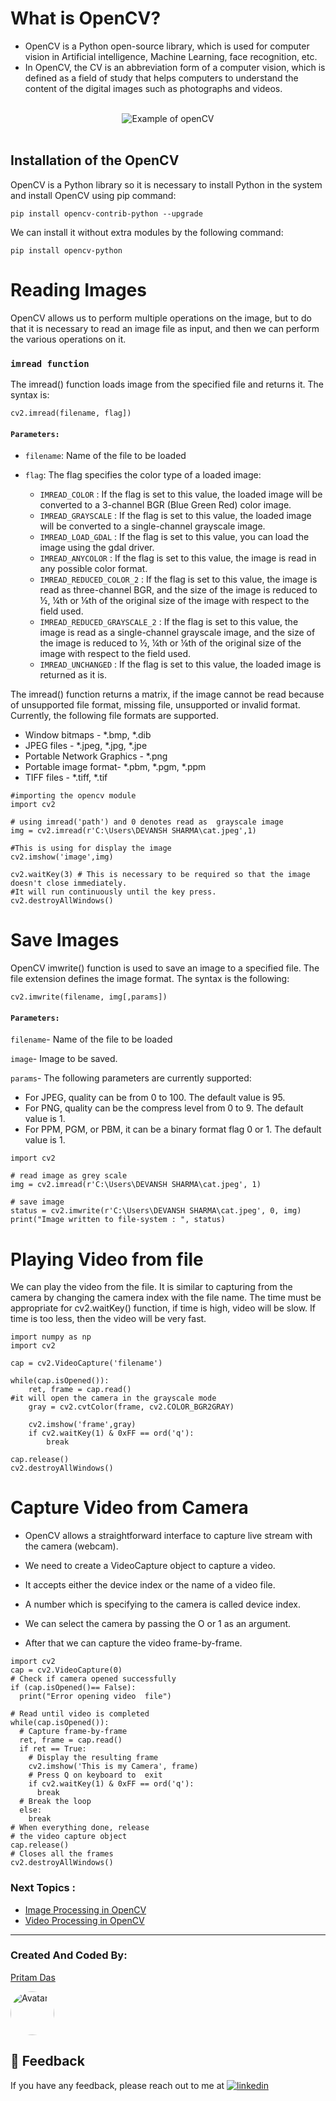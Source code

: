 # What is OpenCV?
- OpenCV is a Python open-source library, which is used for computer vision in Artificial intelligence, Machine Learning, face recognition, etc.
- In OpenCV, the CV is an abbreviation form of a computer vision, which is defined as a field of study that helps computers to understand the content of the digital images such as photographs and videos.

<br>
<div align="center">
    <img src="https://static.javatpoint.com/tutorial/opencv/images/what-is-opencv2.png" alt="Example of openCV">
</div>
<br>

## Installation of the OpenCV
OpenCV is a Python library so it is necessary to install Python in the system and install OpenCV using pip command:

```
pip install opencv-contrib-python --upgrade  
```

We can install it without extra modules by the following command:
```
pip install opencv-python  
```

# Reading Images
OpenCV allows us to perform multiple operations on the image, but to do that it is necessary to read an image file as input, and then we can perform the various operations on it. 

### `imread function`
The imread() function loads image from the specified file and returns it. The syntax is:
```
cv2.imread(filename, flag])  
```

#### `Parameters:`

- `filename`: Name of the file to be loaded

- `flag`: The flag specifies the color type of a loaded image:
  - `IMREAD_COLOR` : If the flag is set to this value, the loaded image will be converted to a 3-channel BGR (Blue Green Red) color image.
  - `IMREAD_GRAYSCALE` : If the flag is set to this value, the loaded image will be converted to a single-channel grayscale image.
  - `IMREAD_LOAD_GDAL` : If the flag is set to this value, you can load the image using the gdal driver.
  - `IMREAD_ANYCOLOR` : If the flag is set to this value, the image is read in any possible color format.
  - `IMREAD_REDUCED_COLOR_2` : If the flag is set to this value, the image is read as three-channel BGR, and the size of the image is reduced to ½, ¼th or ⅛th of the original size of the image with respect to the field used.
  - `IMREAD_REDUCED_GRAYSCALE_2` : If the flag is set to this value, the image is read as a single-channel grayscale image, and the size of the image is reduced to ½, ¼th or ⅛th of the original size of the image with respect to the field used.
  - `IMREAD_UNCHANGED` : If the flag is set to this value, the loaded image is returned as it is.
  
The imread() function returns a matrix, if the image cannot be read because of unsupported file format, missing file, unsupported or invalid format. Currently, the following file formats are supported.
 
- Window bitmaps - *.bmp, *.dib
- JPEG files - *.jpeg, *.jpg, *.jpe
- Portable Network Graphics - *.png
- Portable image format- *.pbm, *.pgm, *.ppm
- TIFF files - *.tiff, *.tif

```
#importing the opencv module  
import cv2  
  
# using imread('path') and 0 denotes read as  grayscale image  
img = cv2.imread(r'C:\Users\DEVANSH SHARMA\cat.jpeg',1)  
  
#This is using for display the image  
cv2.imshow('image',img)  
  
cv2.waitKey(3) # This is necessary to be required so that the image doesn't close immediately.  
#It will run continuously until the key press.  
cv2.destroyAllWindows()  
```

# Save Images
OpenCV imwrite() function is used to save an image to a specified file. The file extension defines the image format. The syntax is the following:
```
cv2.imwrite(filename, img[,params])  
```
#### `Parameters:`
`filename`- Name of the file to be loaded

`image`- Image to be saved.

`params`- The following parameters are currently supported:
  - For JPEG, quality can be from 0 to 100. The default value is 95.
  - For PNG, quality can be the compress level from 0 to 9. The default value is 1.
  - For PPM, PGM, or PBM, it can be a binary format flag 0 or 1. The default value is 1.

```
import cv2  
  
# read image as grey scale  
img = cv2.imread(r'C:\Users\DEVANSH SHARMA\cat.jpeg', 1)  
  
# save image  
status = cv2.imwrite(r'C:\Users\DEVANSH SHARMA\cat.jpeg', 0, img)  
print("Image written to file-system : ", status)  
```


# Playing Video from file
We can play the video from the file. It is similar to capturing from the camera by changing the camera index with the file name. The time must be appropriate for cv2.waitKey() function, if time is high, video will be slow. If time is too less, then the video will be very fast.

```
import numpy as np  
import cv2  
  
cap = cv2.VideoCapture('filename')  
  
while(cap.isOpened()):  
    ret, frame = cap.read()  
#it will open the camera in the grayscale mode  
    gray = cv2.cvtColor(frame, cv2.COLOR_BGR2GRAY)  
  
    cv2.imshow('frame',gray)  
    if cv2.waitKey(1) & 0xFF == ord('q'):  
        break  
  
cap.release()  
cv2.destroyAllWindows()  
```
# Capture Video from Camera
- OpenCV allows a straightforward interface to capture live stream with the camera (webcam).

- We need to create a VideoCapture object to capture a video. 
- It accepts either the device index or the name of a video file.
- A number which is specifying to the camera is called device index. 
- We can select the camera by passing the O or 1 as an argument. 
- After that we can capture the video frame-by-frame.

```
import cv2  
cap = cv2.VideoCapture(0)  
# Check if camera opened successfully
if (cap.isOpened()== False): 
  print("Error opening video  file")
   
# Read until video is completed
while(cap.isOpened()):
  # Capture frame-by-frame
  ret, frame = cap.read()
  if ret == True:
    # Display the resulting frame
    cv2.imshow('This is my Camera', frame)
    # Press Q on keyboard to  exit
    if cv2.waitKey(1) & 0xFF == ord('q'):
      break
  # Break the loop
  else: 
    break
# When everything done, release 
# the video capture object
cap.release()
# Closes all the frames
cv2.destroyAllWindows() 
```

### Next Topics : 
- [Image Processing in OpenCV]()
- [Video Processing in OpenCV]()
--------

### Created And Coded By:
<a href = "https://github.com/hacker-404-error">Pritam Das</a>

<a href="https://github.com/hacker-404-error"><img src="https://i.ibb.co/yYd2Xjb/In-Shot-20220309-143908060.png" alt="Avatar" style="border-radius: 50%; width:70px"></a>



## 🔗 Feedback 
If you have any feedback, please reach out to me at [![linkedin](https://img.shields.io/badge/linkedin-0A66C2?style=for-the-badge&logo=linkedin&logoColor=white)](https://www.linkedin.com/in/pritam-das-7489ab223/)
